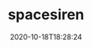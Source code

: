 ---
date: '2020-10-18T18:28:24'
draft: false
metadata:
  description: A honey token manager and alert system for AWS.
  homepage: ''
  name: spacesiren
  owner:
    github_url: https://github.com/spacesiren
    login: spacesiren
    name: null
    url: ''
  url: https://github.com/spacesiren/spacesiren
tags:
- aws
title: spacesiren
type: tool
---